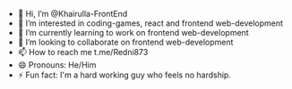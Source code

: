 - 👋 Hi, I’m @Khairulla-FrontEnd
- 👀 I’m interested in coding-games, react and frontend web-development
- 🌱 I’m currently learning to work on frontend web-development
- 💞️ I’m looking to collaborate on frontend web-development
- 📫 How to reach me t.me/Redni873
- 😄 Pronouns: He/Him
- ⚡ Fun fact: I'm a hard working guy who feels no hardship.
